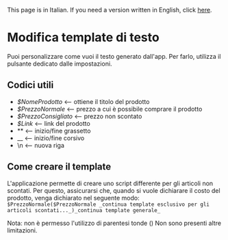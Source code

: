 This page is in Italian. If you need a version written in English, click [here](https://github.com/Lorenzo-Effe/iNoobOffre-AndroidApp/blob/main/TemplateIndications.md).
# Modifica template di testo
Puoi personalizzare come vuoi il testo generato dall'app. Per farlo, utilizza il pulsante dedicato dalle impostazioni. 
## Codici utili

- _$NomeProdotto_ <-- ottiene il titolo del prodotto
- _$PrezzoNormale_ <-- prezzo a cui è possibile comprare il prodotto
- _$PrezzoConsigliato_ <-- prezzo non scontato
- _$Link_ <-- link del prodotto
-  ** <-- inizio/fine grassetto
- __  <-- inizio/fine corsivo
- \n <-- nuova riga
## Come creare il template
L'applicazione permette di creare uno script differente per gli articoli non scontati. Per questo, assicurarsi che, quando si vuole dichiarare il costo del prodotto, venga dichiarato nel seguente modo:
`$PrezzoNormale($PrezzoNormale _continua template esclusivo per gli articoli scontati..._)_continua template generale_
`

Nota: non è permesso l'utilizzo di parentesi tonde ()
Non sono presenti altre limitazioni. 
